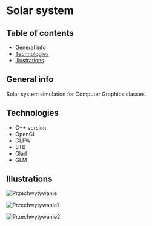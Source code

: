 
<h1>Solar system</h1>

## Table of contents
* [General info](#general-info)
* [Technologies](#technologies)
* [Illustrations](#illustrations)

## General info
Solar system simulation for Computer Graphics classes. 

## Technologies
* C++ version
* OpenGL
* GLFW
* STB
* Glad
* GLM

## Illustrations

![Przechwytywanie](https://github.com/bindasp/OpenGL-Solar-System/assets/116794638/931edf80-fe83-4abb-b461-2041d5923743)

![Przechwytywanie1](https://github.com/bindasp/OpenGL-Solar-System/assets/116794638/c7d90049-a780-4f82-a86b-fade5a985409)

![Przechwytywanie2](https://github.com/bindasp/OpenGL-Solar-System/assets/116794638/047936df-f28f-42e1-a50f-a3cc239fd34a)
